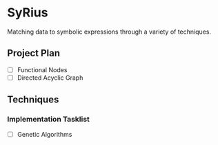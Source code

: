 # SyRius

Matching data to symbolic expressions through a variety of techniques.

## Project Plan

- [ ] Functional Nodes
- [ ] Directed Acyclic Graph

## Techniques

### Implementation Tasklist

- [ ] Genetic Algorithms